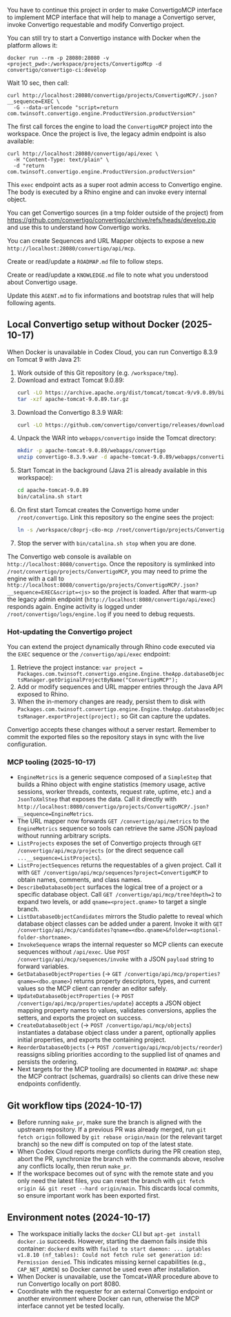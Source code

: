 You have to continue this project in order to make ConvertigoMCP interface to implement MCP interface that will help to manage a Convertigo server, invoke Convertigo requestable and modify Convertigo project.

You can still try to start a Convertigo instance with Docker when the platform allows it:

```
docker run --rm -p 28080:28080 -v <project_pwd>:/workspace/projects/ConvertigoMcp -d convertigo/convertigo-ci:develop
```

Wait 10 sec, then call:

```
curl http://localhost:28080/convertigo/projects/ConvertigoMCP/.json?__sequence=EXEC \
  -G --data-urlencode "script=return com.twinsoft.convertigo.engine.ProductVersion.productVersion"
```

The first call forces the engine to load the `ConvertigoMCP` project into the workspace. Once the project is live, the legacy admin endpoint is also available:

```
curl http://localhost:28080/convertigo/api/exec \
  -H "Content-Type: text/plain" \
  -d "return com.twinsoft.convertigo.engine.ProductVersion.productVersion"
```

This `exec` endpoint acts as a super root admin access to Convertigo engine. The body is executed by a Rhino engine and can invoke every internal object.

You can get Convertigo sources (in a tmp folder outside of the project) from https://github.com/convertigo/convertigo/archive/refs/heads/develop.zip and use this to understand how Convertigo works.

You can create Sequences and URL Mapper objects to expose a new `http://localhost:28080/convertigo/api/mcp`.

Create or read/update a `ROADMAP.md` file to follow steps.

Create or read/update a `KNOWLEDGE.md` file to note what you understood about Convertigo usage.

Update this `AGENT.md` to fix informations and bootstrap rules that will help following agents.

## Local Convertigo setup without Docker (2025-10-17)
When Docker is unavailable in Codex Cloud, you can run Convertigo 8.3.9 on Tomcat 9 with Java 21:

1. Work outside of this Git repository (e.g. `/workspace/tmp`).
2. Download and extract Tomcat 9.0.89:
   ```sh
   curl -LO https://archive.apache.org/dist/tomcat/tomcat-9/v9.0.89/bin/apache-tomcat-9.0.89.tar.gz
   tar -xzf apache-tomcat-9.0.89.tar.gz
   ```
3. Download the Convertigo 8.3.9 WAR:
   ```sh
   curl -LO https://github.com/convertigo/convertigo/releases/download/8.3.9/convertigo-8.3.9.war
   ```
4. Unpack the WAR into `webapps/convertigo` inside the Tomcat directory:
   ```sh
   mkdir -p apache-tomcat-9.0.89/webapps/convertigo
   unzip convertigo-8.3.9.war -d apache-tomcat-9.0.89/webapps/convertigo
   ```
5. Start Tomcat in the background (Java 21 is already available in this workspace):
   ```sh
   cd apache-tomcat-9.0.89
   bin/catalina.sh start
   ```
6. On first start Tomcat creates the Convertigo home under `/root/convertigo`. Link this repository so the engine sees the project:
   ```sh
   ln -s /workspace/c8oprj-c8o-mcp /root/convertigo/projects/ConvertigoMCP
   ```
7. Stop the server with `bin/catalina.sh stop` when you are done.

The Convertigo web console is available on `http://localhost:8080/convertigo`. Once the repository is symlinked into `/root/convertigo/projects/ConvertigoMCP`, you may need to prime the engine with a call to `http://localhost:8080/convertigo/projects/ConvertigoMCP/.json?__sequence=EXEC&script=<js>` so the project is loaded. After that warm-up the legacy admin endpoint (`http://localhost:8080/convertigo/api/exec`) responds again. Engine activity is logged under `/root/convertigo/logs/engine.log` if you need to debug requests.

### Hot-updating the Convertigo project
You can extend the project dynamically through Rhino code executed via the `EXEC` sequence or the `/convertigo/api/exec` endpoint:

1. Retrieve the project instance: `var project = Packages.com.twinsoft.convertigo.engine.Engine.theApp.databaseObjectsManager.getOriginalProjectByName("ConvertigoMCP");`
2. Add or modify sequences and URL mapper entries through the Java API exposed to Rhino.
3. When the in-memory changes are ready, persist them to disk with `Packages.com.twinsoft.convertigo.engine.Engine.theApp.databaseObjectsManager.exportProject(project);` so Git can capture the updates.

Convertigo accepts these changes without a server restart. Remember to commit the exported files so the repository stays in sync with the live configuration.

### MCP tooling (2025-10-17)
- `EngineMetrics` is a generic sequence composed of a `SimpleStep` that builds a Rhino object with engine statistics (memory usage, active sessions, worker threads, contexts, request rate, uptime, etc.) and a `JsonToXmlStep` that exposes the data. Call it directly with `http://localhost:8080/convertigo/projects/ConvertigoMCP/.json?__sequence=EngineMetrics`.
- The URL mapper now forwards `GET /convertigo/api/metrics` to the `EngineMetrics` sequence so tools can retrieve the same JSON payload without running arbitrary scripts.
- `ListProjects` exposes the set of Convertigo projects through `GET /convertigo/api/mcp/projects` (or the direct sequence call `...__sequence=ListProjects`).
- `ListProjectSequences` returns the requestables of a given project. Call it with `GET /convertigo/api/mcp/sequences?project=ConvertigoMCP` to obtain names, comments, and class names.
- `DescribeDatabaseObject` surfaces the logical tree of a project or a specific database object. Call `GET /convertigo/api/mcp/tree?depth=2` to expand two levels, or add `qname=<project.qname>` to target a single branch.
- `ListDatabaseObjectCandidates` mirrors the Studio palette to reveal which database object classes can be added under a parent. Invoke it with `GET /convertigo/api/mcp/candidates?qname=<dbo.qname>&folder=<optional-folder-shortname>`.
- `InvokeSequence` wraps the internal requester so MCP clients can execute sequences without `/api/exec`. Use `POST /convertigo/api/mcp/sequences/invoke` with a JSON `payload` string to forward variables.
- `GetDatabaseObjectProperties` (→ `GET /convertigo/api/mcp/properties?qname=<dbo.qname>`) returns property descriptors, types, and current values so the MCP client can render an editor safely.
- `UpdateDatabaseObjectProperties` (→ `POST /convertigo/api/mcp/properties/update`) accepts a JSON object mapping property names to values, validates conversions, applies the setters, and exports the project on success.
- `CreateDatabaseObject` (→ `POST /convertigo/api/mcp/objects`) instantiates a database object class under a parent, optionally applies initial properties, and exports the containing project.
- `ReorderDatabaseObjects` (→ `POST /convertigo/api/mcp/objects/reorder`) reassigns sibling priorities according to the supplied list of qnames and persists the ordering.
- Next targets for the MCP tooling are documented in `ROADMAP.md`: shape the MCP contract (schemas, guardrails) so clients can drive these new endpoints confidently.

## Git workflow tips (2024-10-17)
- Before running `make_pr`, make sure the branch is aligned with the upstream repository. If a previous PR was already merged, run `git fetch origin` followed by `git rebase origin/main` (or the relevant target branch) so the new diff is computed on top of the latest state.
- When Codex Cloud reports merge conflicts during the PR creation step, abort the PR, synchronize the branch with the commands above, resolve any conflicts locally, then rerun `make_pr`.
- If the workspace becomes out of sync with the remote state and you only need the latest files, you can reset the branch with `git fetch origin && git reset --hard origin/main`. This discards local commits, so ensure important work has been exported first.

## Environment notes (2024-10-17)
- The workspace initially lacks the `docker` CLI but `apt-get install docker.io` succeeds. However, starting the daemon fails inside this container: `dockerd` exits with `failed to start daemon: ... iptables v1.8.10 (nf_tables): Could not fetch rule set generation id: Permission denied`. This indicates missing kernel capabilities (e.g., `CAP_NET_ADMIN`) so Docker cannot be used even after installation.
- When Docker is unavailable, use the Tomcat+WAR procedure above to run Convertigo locally on port 8080.
- Coordinate with the requester for an external Convertigo endpoint or another environment where Docker can run, otherwise the MCP interface cannot yet be tested locally.
